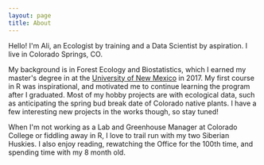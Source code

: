 ```yaml
---
layout: page
title: About
---
```


Hello! I'm Ali, an Ecologist by training and a Data Scientist by aspiration. I live in Colorado Springs, CO.

My background is in Forest Ecology and Biostatistics, which I earned my master's degree in at the [University of New Mexico](https://biology.unm.edu/) in 2017. My first course in R was inspirational, and motivated me to continue learning the program after I graduated. Most of my hobby projects are with ecological data, such as anticipating the spring bud break date of Colorado native plants. I have a few interesting new projects in the works though, so stay tuned! 

When I'm not working as a Lab and Greenhouse Manager at Colorado College or fiddling away in R, I love to trail run with my two Siberian Huskies. I also enjoy reading, rewatching the Office for the 100th time, and spending time with my 8 month old.
